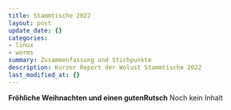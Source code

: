 ```yaml
---
title: Stammtische 2022
layout: post
update_date: {}
categories:
- linux
- worms
summary: Zusammenfassung und Stichpunkte
description: Kurzer Report der Wolust Stammtische 2022
last_modified_at: {}
---
```


**Fröhliche Weihnachten und einen gutenRutsch**
Noch kein Inhalt
